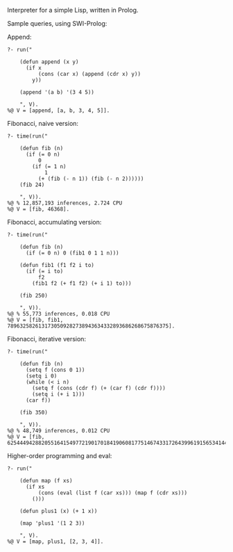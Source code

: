 
Interpreter for a simple Lisp, written in Prolog.


Sample queries, using SWI-Prolog:


Append:

    ?- run("

        (defun append (x y)
          (if x
              (cons (car x) (append (cdr x) y))
            y))

        (append '(a b) '(3 4 5))

        ", V).
    %@ V = [append, [a, b, 3, 4, 5]].


Fibonacci, naive version:

    ?- time(run("

        (defun fib (n)
          (if (= 0 n)
              0
            (if (= 1 n)
                1
              (+ (fib (- n 1)) (fib (- n 2))))))
        (fib 24)

        ", V)).
    %@ % 12,857,193 inferences, 2.724 CPU
    %@ V = [fib, 46368].


Fibonacci, accumulating version:


    ?- time(run("

        (defun fib (n)
          (if (= 0 n) 0 (fib1 0 1 1 n)))

        (defun fib1 (f1 f2 i to)
          (if (= i to)
              f2
            (fib1 f2 (+ f1 f2) (+ i 1) to)))

        (fib 250)

        ", V)).
    %@ % 55,773 inferences, 0.018 CPU
    %@ V = [fib, fib1, 7896325826131730509282738943634332893686268675876375].


Fibonacci, iterative version:


    ?- time(run("

        (defun fib (n)
          (setq f (cons 0 1))
          (setq i 0)
          (while (< i n)
            (setq f (cons (cdr f) (+ (car f) (cdr f))))
            (setq i (+ i 1)))
          (car f))

        (fib 350)

        ", V)).
    %@ % 48,749 inferences, 0.012 CPU
    %@ V = [fib, 6254449428820551641549772190170184190608177514674331726439961915653414425].


Higher-order programming and eval:

    ?- run("

        (defun map (f xs)
          (if xs
              (cons (eval (list f (car xs))) (map f (cdr xs)))
            ()))

        (defun plus1 (x) (+ 1 x))

        (map 'plus1 '(1 2 3))

        ", V).
    %@ V = [map, plus1, [2, 3, 4]].
